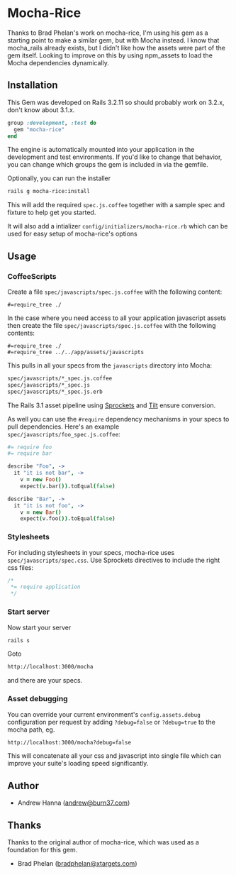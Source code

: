 Mocha-Rice
==========

Thanks to Brad Phelan's work on mocha-rice, I'm using his gem as a starting
point to make a similar gem, but with Mocha instead. I know that mocha_rails
already exists, but I didn't like how the assets were part of the gem itself.
Looking to improve on this by using npm_assets to load the Mocha dependencies
dynamically.

Installation
------------

This Gem was developed on Rails 3.2.11 so should probably work on 3.2.x, don't
know about 3.1.x.

```ruby
group :development, :test do
  gem "mocha-rice"
end
```

The engine is automatically mounted into your application in the development
and test environments. If you'd like to change that behavior, you can
change which groups the gem is included in via the gemfile.

Optionally, you can run the installer

```bash
rails g mocha-rice:install
```

This will add the required `spec.js.coffee` together with a sample spec and
fixture to help get you started.

It will also add a intializer `config/initializers/mocha-rice.rb` which
can be used for easy setup of mocha-rice's options

Usage
-----

### CoffeeScripts

Create a file `spec/javascripts/spec.js.coffee` with the following content:

    #=require_tree ./

In the case where you need access to all your application javascript assets then create the file `spec/javascripts/spec.js.coffee` with the following contents:

    #=require_tree ./
    #=require_tree ../../app/assets/javascripts

This pulls in all your specs from the `javascripts` directory into Mocha:

```bash
spec/javascripts/*_spec.js.coffee
spec/javascripts/*_spec.js
spec/javascripts/*_spec.js.erb
```

The Rails 3.1 asset pipeline using [Sprockets](https://github.com/sstephenson/sprockets)
and [Tilt](https://github.com/rtomayko/tilt) ensure conversion.

As well you can use the `#require` dependency mechanisms in your specs to
pull dependencies. Here's an example `spec/javascripts/foo_spec.js.coffee`:

```coffeescript
#= require foo
#= require bar

describe "Foo", ->
  it "it is not bar", ->
    v = new Foo()
    expect(v.bar()).toEqual(false)

describe "Bar", ->
  it "it is not foo", ->
    v = new Bar()
    expect(v.foo()).toEqual(false)
```

### Stylesheets

For including stylesheets in your specs, mocha-rice uses `spec/javascripts/spec.css`.
Use Sprockets directives to include the right css files:

```css
/*
 *= require application
 */
```

### Start server

Now start your server

```bash
rails s
```

Goto

```bash
http://localhost:3000/mocha
```

and there are your specs.

### Asset debugging

You can override your current environment's `config.assets.debug` configuration per request
by adding `?debug=false` or `?debug=true` to the mocha path, eg.

```bash
http://localhost:3000/mocha?debug=false
```

This will concatenate all your css and javascript into single file which can improve your
suite's loading speed significantly.

Author
------

* Andrew Hanna (andrew@burn37.com)

Thanks
------

Thanks to the original author of mocha-rice, which was used as a foundation for this gem.

* Brad Phelan (bradphelan@xtargets.com)
